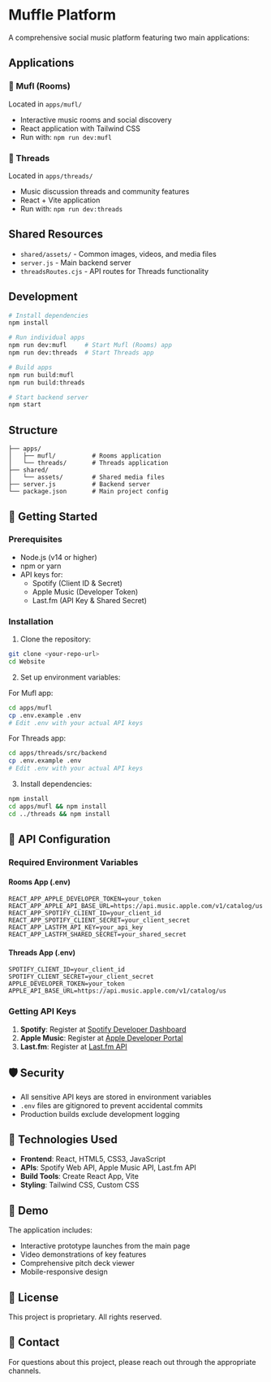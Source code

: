 # Muffle Platform

A comprehensive social music platform featuring two main applications:

## Applications

### 🎵 Mufl (Rooms)
Located in `apps/mufl/`
- Interactive music rooms and social discovery
- React application with Tailwind CSS
- Run with: `npm run dev:mufl`

### 🧵 Threads  
Located in `apps/threads/`
- Music discussion threads and community features
- React + Vite application
- Run with: `npm run dev:threads`

## Shared Resources
- `shared/assets/` - Common images, videos, and media files
- `server.js` - Main backend server
- `threadsRoutes.cjs` - API routes for Threads functionality

## Development

```bash
# Install dependencies
npm install

# Run individual apps
npm run dev:mufl     # Start Mufl (Rooms) app
npm run dev:threads  # Start Threads app

# Build apps
npm run build:mufl
npm run build:threads

# Start backend server
npm start
```

## Structure
```
├── apps/
│   ├── mufl/          # Rooms application
│   └── threads/       # Threads application
├── shared/
│   └── assets/        # Shared media files
├── server.js          # Backend server
└── package.json       # Main project config
```

## 🚀 Getting Started

### Prerequisites
- Node.js (v14 or higher)
- npm or yarn
- API keys for:
  - Spotify (Client ID & Secret)
  - Apple Music (Developer Token)
  - Last.fm (API Key & Shared Secret)

### Installation

1. Clone the repository:
```bash
git clone <your-repo-url>
cd Website
```

2. Set up environment variables:

For Mufl app:
```bash
cd apps/mufl
cp .env.example .env
# Edit .env with your actual API keys
```

For Threads app:
```bash
cd apps/threads/src/backend
cp .env.example .env
# Edit .env with your actual API keys
```

3. Install dependencies:
```bash
npm install
cd apps/mufl && npm install
cd ../threads && npm install
```

## 🔑 API Configuration

### Required Environment Variables

#### Rooms App (.env)
```
REACT_APP_APPLE_DEVELOPER_TOKEN=your_token
REACT_APP_APPLE_API_BASE_URL=https://api.music.apple.com/v1/catalog/us
REACT_APP_SPOTIFY_CLIENT_ID=your_client_id
REACT_APP_SPOTIFY_CLIENT_SECRET=your_client_secret
REACT_APP_LASTFM_API_KEY=your_api_key
REACT_APP_LASTFM_SHARED_SECRET=your_shared_secret
```

#### Threads App (.env)
```
SPOTIFY_CLIENT_ID=your_client_id
SPOTIFY_CLIENT_SECRET=your_client_secret
APPLE_DEVELOPER_TOKEN=your_token
APPLE_API_BASE_URL=https://api.music.apple.com/v1/catalog/us
```

### Getting API Keys

1. **Spotify**: Register at [Spotify Developer Dashboard](https://developer.spotify.com/)
2. **Apple Music**: Register at [Apple Developer Portal](https://developer.apple.com/)
3. **Last.fm**: Register at [Last.fm API](https://www.last.fm/api/account/create)

## 🛡️ Security

- All sensitive API keys are stored in environment variables
- `.env` files are gitignored to prevent accidental commits
- Production builds exclude development logging

## 📱 Technologies Used

- **Frontend**: React, HTML5, CSS3, JavaScript
- **APIs**: Spotify Web API, Apple Music API, Last.fm API
- **Build Tools**: Create React App, Vite
- **Styling**: Tailwind CSS, Custom CSS

## 🎯 Demo

The application includes:
- Interactive prototype launches from the main page
- Video demonstrations of key features
- Comprehensive pitch deck viewer
- Mobile-responsive design

## 📄 License

This project is proprietary. All rights reserved.

## 👥 Contact

For questions about this project, please reach out through the appropriate channels.